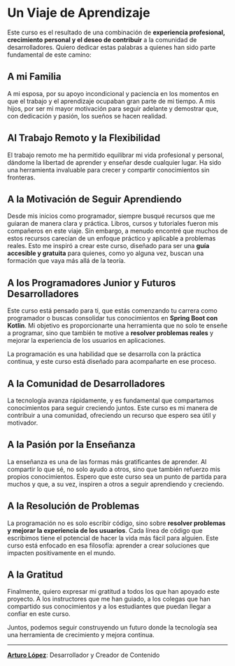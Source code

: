 # Un Viaje de Aprendizaje

Este curso es el resultado de una combinación de **experiencia profesional, crecimiento personal y el deseo de contribuir** a la comunidad de desarrolladores. Quiero dedicar estas palabras a quienes han sido parte fundamental de este camino:

## A mi Familia

A mi esposa, por su apoyo incondicional y paciencia en los momentos en que el trabajo y el aprendizaje ocupaban gran parte de mi tiempo. A mis hijos, por ser mi mayor motivación para seguir adelante y demostrar que, con dedicación y pasión, los sueños se hacen realidad.

## Al Trabajo Remoto y la Flexibilidad

El trabajo remoto me ha permitido equilibrar mi vida profesional y personal, dándome la libertad de aprender y enseñar desde cualquier lugar. Ha sido una herramienta invaluable para crecer y compartir conocimientos sin fronteras.

## A la Motivación de Seguir Aprendiendo

Desde mis inicios como programador, siempre busqué recursos que me guiaran de manera clara y práctica. Libros, cursos y tutoriales fueron mis compañeros en este viaje. Sin embargo, a menudo encontré que muchos de estos recursos carecían de un enfoque práctico y aplicable a problemas reales. Esto me inspiró a crear este curso, diseñado para ser una **guía accesible y gratuita** para quienes, como yo alguna vez, buscan una formación que vaya más allá de la teoría.

## A los Programadores Junior y Futuros Desarrolladores

Este curso está pensado para ti, que estás comenzando tu carrera como programador o buscas consolidar tus conocimientos en **Spring Boot con Kotlin**. Mi objetivo es proporcionarte una herramienta que no solo te enseñe a programar, sino que también te motive a **resolver problemas reales** y mejorar la experiencia de los usuarios en aplicaciones.

La programación es una habilidad que se desarrolla con la práctica continua, y este curso está diseñado para acompañarte en ese proceso.

## A la Comunidad de Desarrolladores

La tecnología avanza rápidamente, y es fundamental que compartamos conocimientos para seguir creciendo juntos. Este curso es mi manera de contribuir a una comunidad, ofreciendo un recurso que espero sea útil y motivador.

## A la Pasión por la Enseñanza

La enseñanza es una de las formas más gratificantes de aprender. Al compartir lo que sé, no solo ayudo a otros, sino que también refuerzo mis propios conocimientos. Espero que este curso sea un punto de partida para muchos y que, a su vez, inspiren a otros a seguir aprendiendo y creciendo.

## A la Resolución de Problemas

La programación no es solo escribir código, sino sobre **resolver problemas y mejorar la experiencia de los usuarios**. Cada línea de código que escribimos tiene el potencial de hacer la vida más fácil para alguien. Este curso está enfocado en esa filosofía: aprender a crear soluciones que impacten positivamente en el mundo.

## A la Gratitud

Finalmente, quiero expresar mi gratitud a todos los que han apoyado este proyecto. A los instructores que me han guiado, a los colegas que han compartido sus conocimientos y a los estudiantes que puedan llegar a confiar en este curso.

Juntos, podemos seguir construyendo un futuro donde la tecnología sea una herramienta de crecimiento y mejora continua.

---

[**Arturo López**](https://www.arthurolg.com/): Desarrollador y Creador de Contenido